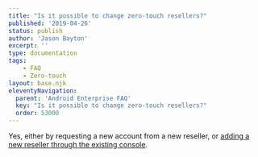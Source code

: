 ```yaml
---
title: "Is it possible to change zero-touch resellers?"
published: '2019-04-26'
status: publish
author: 'Jason Bayton'
excerpt: ''
type: documentation
tags: 
    - FAQ
    - Zero-touch
layout: base.njk
eleventyNavigation:
  parent: 'Android Enterprise FAQ'
  key: "Is it possible to change zero-touch resellers?"
  order: 53000
--- 
```

Yes, either by requesting a new account from a new reseller, or [adding a new reseller through the existing console](/android/android-enterprise-zero-touch-console-device-guide/#adding-resellers).

